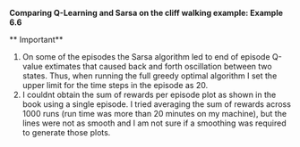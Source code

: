 **Comparing Q-Learning and Sarsa on the cliff walking example: Example 6.6**

** Important**
1. On some of the episodes the Sarsa algorithm led to end of episode Q-value extimates that caused back and forth oscillation between two states.
   Thus, when running the full greedy optimal algorithm I set the upper limit for the time steps in the episode as 20. 
2. I couldnt obtain the sum of rewards per episode plot as shown in the book using a single episode. 
   I tried averaging the sum of rewards across 1000 runs (run time was more than 20 minutes on my machine), but the lines were not as smooth    and I am not sure if a smoothing was required to generate those plots.
    
